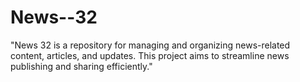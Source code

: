 # News--32
"News 32 is a repository for managing and organizing news-related content, articles, and updates. This project aims to streamline news publishing and sharing efficiently."
